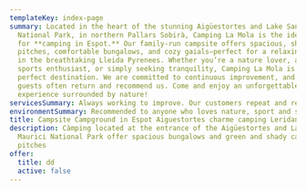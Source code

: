 ```yaml
---
templateKey: index-page
summary: Located in the heart of the stunning Aigüestortes and Lake Sant Maurici
  National Park, in northern Pallars Sobirà, Camping La Mola is the ideal choice
  for **camping in Espot.** Our family-run campsite offers spacious, shaded
  pitches, comfortable bungalows, and cozy gaials—perfect for a relaxing getaway
  in the breathtaking Lleida Pyrenees. Whether you’re a nature lover, adventure
  sports enthusiast, or simply seeking tranquility, Camping La Mola is your
  perfect destination. We are committed to continuous improvement, and our
  guests often return and recommend us. Come and enjoy an unforgettable
  experience surrounded by nature!
servicesSummary: Always working to improve. Our customers repeat and recommend us
environmentSummary: Recommended to anyone who loves nature, sport and silence
title: Campsite Campground in Espot Aiguestortes charme camping Leridan Pyrenees
description: Càmping located at the entrance of the Aigüestortes and Lake Sant
  Maurici National Park offer spacious bungalows and green and shady camping
  pitches
offer:
  title: dd
  active: false
---
```

